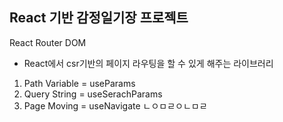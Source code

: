## React 기반 감정일기장 프로젝트

React Router DOM

- React에서 csr기반의 페이지 라우팅을 할 수 있게 해주는 라이브러리

1. Path Variable = useParams
2. Query String = useSerachParams
3. Page Moving = useNavigate
   ㄴㅇㅁㄹㅇㄴㅁㄹ
